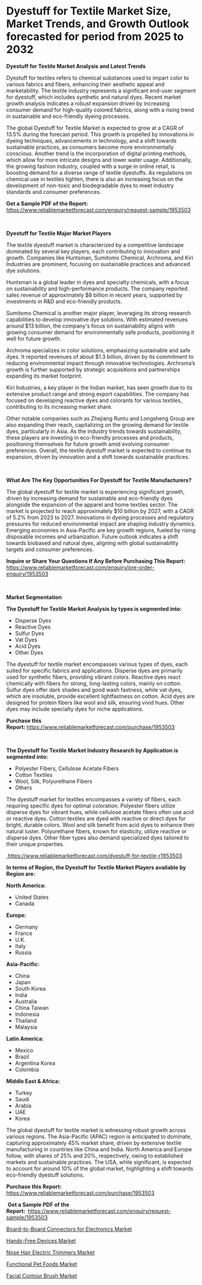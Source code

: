 <p><h1>Dyestuff for Textile Market Size, Market Trends, and Growth Outlook forecasted for period from 2025 to 2032</h1></p><p><strong>Dyestuff for Textile Market Analysis and Latest Trends</strong></p>
<p><p>Dyestuff for textiles refers to chemical substances used to impart color to various fabrics and fibers, enhancing their aesthetic appeal and marketability. The textile industry represents a significant end-user segment for dyestuff, which includes synthetic and natural dyes. Recent market growth analysis indicates a robust expansion driven by increasing consumer demand for high-quality colored fabrics, along with a rising trend in sustainable and eco-friendly dyeing processes.</p><p>The global Dyestuff for Textile Market is expected to grow at a CAGR of 13.5% during the forecast period. This growth is propelled by innovations in dyeing techniques, advancements in technology, and a shift towards sustainable practices, as consumers become more environmentally conscious. Another trend is the incorporation of digital printing methods, which allow for more intricate designs and lower water usage. Additionally, the growing fashion industry, coupled with a surge in online retail, is boosting demand for a diverse range of textile dyestuffs. As regulations on chemical use in textiles tighten, there is also an increasing focus on the development of non-toxic and biodegradable dyes to meet industry standards and consumer preferences.</p></p>
<p><strong>Get a Sample PDF of the Report:&nbsp;</strong> <a href="https://www.reliablemarketforecast.com/enquiry/request-sample/1953503?utm_campaign=2200&utm_medium=2&utm_source=Github&utm_content=ia&utm_term=31012025&utm_id=dyestuff-for-textile">https://www.reliablemarketforecast.com/enquiry/request-sample/1953503</a></p>
<p>&nbsp;</p>
<p><strong>Dyestuff for Textile Major Market Players</strong></p>
<p><p>The textile dyestuff market is characterized by a competitive landscape dominated by several key players, each contributing to innovation and growth. Companies like Huntsman, Sumitomo Chemical, Archroma, and Kiri Industries are prominent, focusing on sustainable practices and advanced dye solutions.</p><p>Huntsman is a global leader in dyes and specialty chemicals, with a focus on sustainability and high-performance products. The company reported sales revenue of approximately $8 billion in recent years, supported by investments in R&D and eco-friendly products.</p><p>Sumitomo Chemical is another major player, leveraging its strong research capabilities to develop innovative dye solutions. With estimated revenues around $13 billion, the company's focus on sustainability aligns with growing consumer demand for environmentally safe products, positioning it well for future growth.</p><p>Archroma specializes in color solutions, emphasizing sustainable and safe dyes. It reported revenues of about $1.3 billion, driven by its commitment to reducing environmental impact through innovative technologies. Archroma’s growth is further supported by strategic acquisitions and partnerships expanding its market footprint.</p><p>Kiri Industries, a key player in the Indian market, has seen growth due to its extensive product range and strong export capabilities. The company has focused on developing reactive dyes and colorants for various textiles, contributing to its increasing market share.</p><p>Other notable companies such as Zhejiang Runtu and Longsheng Group are also expanding their reach, capitalizing on the growing demand for textile dyes, particularly in Asia. As the industry trends towards sustainability, these players are investing in eco-friendly processes and products, positioning themselves for future growth amid evolving consumer preferences. Overall, the textile dyestuff market is expected to continue its expansion, driven by innovation and a shift towards sustainable practices.</p></p>
<p>&nbsp;</p>
<p><strong>What Are The Key Opportunities For Dyestuff for Textile Manufacturers?</strong></p>
<p><p>The global dyestuff for textile market is experiencing significant growth, driven by increasing demand for sustainable and eco-friendly dyes alongside the expansion of the apparel and home textiles sector. The market is projected to reach approximately $10 billion by 2027, with a CAGR of 5.2% from 2023 to 2027. Innovations in dyeing processes and regulatory pressures for reduced environmental impact are shaping industry dynamics. Emerging economies in Asia-Pacific are key growth regions, fueled by rising disposable incomes and urbanization. Future outlook indicates a shift towards biobased and natural dyes, aligning with global sustainability targets and consumer preferences.</p></p>
<p><strong>Inquire or Share Your Questions If Any Before Purchasing This Report:</strong> <a href="https://www.reliablemarketforecast.com/enquiry/pre-order-enquiry/1953503?utm_campaign=2200&utm_medium=2&utm_source=Github&utm_content=ia&utm_term=31012025&utm_id=dyestuff-for-textile">https://www.reliablemarketforecast.com/enquiry/pre-order-enquiry/1953503</a></p>
<p>&nbsp;</p>
<p><strong>Market Segmentation</strong></p>
<p><strong>The Dyestuff for Textile Market Analysis by types is segmented into:</strong></p>
<p><ul><li>Disperse Dyes</li><li>Reactive Dyes</li><li>Sulfur Dyes</li><li>Vat Dyes</li><li>Acid Dyes</li><li>Other Dyes</li></ul></p>
<p><p>The dyestuff for textile market encompasses various types of dyes, each suited for specific fabrics and applications. Disperse dyes are primarily used for synthetic fibers, providing vibrant colors. Reactive dyes react chemically with fibers for strong, long-lasting colors, mainly on cotton. Sulfur dyes offer dark shades and good wash fastness, while vat dyes, which are insoluble, provide excellent lightfastness on cotton. Acid dyes are designed for protein fibers like wool and silk, ensuring vivid hues. Other dyes may include specialty dyes for niche applications.</p></p>
<p><strong>Purchase this Report:&nbsp;</strong><a href="https://www.reliablemarketforecast.com/purchase/1953503?utm_campaign=2200&utm_medium=2&utm_source=Github&utm_content=ia&utm_term=31012025&utm_id=dyestuff-for-textile">https://www.reliablemarketforecast.com/purchase/1953503</a></p>
<p>&nbsp;</p>
<p><strong>The Dyestuff for Textile Market Industry Research by Application is segmented into:</strong></p>
<p><ul><li>Polyester Fibers, Cellulose Acetate Fibers</li><li>Cotton Textiles</li><li>Wool, Silk, Polyurethane Fibers</li><li>Others</li></ul></p>
<p><p>The dyestuff market for textiles encompasses a variety of fibers, each requiring specific dyes for optimal coloration. Polyester fibers utilize disperse dyes for vibrant hues, while cellulose acetate fibers often use acid or reactive dyes. Cotton textiles are dyed with reactive or direct dyes for bright, durable colors. Wool and silk benefit from acid dyes to enhance their natural luster. Polyurethane fibers, known for elasticity, utilize reactive or disperse dyes. Other fiber types also demand specialized dyes tailored to their unique properties.</p></p>
<p><a href="https://www.reliablemarketforecast.com/dyestuff-for-textile-r1953503?utm_campaign=2200&utm_medium=2&utm_source=Github&utm_content=ia&utm_term=31012025&utm_id=dyestuff-for-textile">&nbsp;https://www.reliablemarketforecast.com/dyestuff-for-textile-r1953503</a></p>
<p><strong>In terms of Region, the Dyestuff for Textile Market Players available by Region are:</strong></p>
<p>
    <p> <strong> North America: </strong>
        <ul>
            <li>United States</li>
            <li>Canada</li>
        </ul>
        </p> 
    <p> <strong> Europe: </strong>
        <ul>
            <li>Germany</li>
            <li>France</li>
            <li>U.K.</li>
            <li>Italy</li>
            <li>Russia</li>
        </ul>
        </p> 
    <p> <strong> Asia-Pacific: </strong>
        <ul>
            <li>China</li>
            <li>Japan</li>
            <li>South Korea</li>
            <li>India</li>
            <li>Australia</li>
            <li>China Taiwan</li>
            <li>Indonesia</li>
            <li>Thailand</li>
            <li>Malaysia</li>
        </ul>
        </p> 
    <p> <strong> Latin America: </strong>
        <ul>
            <li>Mexico</li>
            <li>Brazil</li>
            <li>Argentina Korea</li>
            <li>Colombia</li>
        </ul>
        </p> 
    <p> <strong> Middle East & Africa: </strong>
        <ul>
            <li>Turkey</li>
            <li>Saudi</li>
            <li>Arabia</li>
            <li>UAE</li>
            <li>Korea</li>
        </ul>
    </p>
    </p>
<p><p>The global dyestuff for textile market is witnessing robust growth across various regions. The Asia-Pacific (APAC) region is anticipated to dominate, capturing approximately 45% market share, driven by extensive textile manufacturing in countries like China and India. North America and Europe follow, with shares of 25% and 20%, respectively, owing to established markets and sustainable practices. The USA, while significant, is expected to account for around 10% of the global market, highlighting a shift towards eco-friendly dyestuff solutions.</p></p>
<p><strong>Purchase this Report: </strong><a href="https://www.reliablemarketforecast.com/purchase/1953503?utm_campaign=2200&utm_medium=2&utm_source=Github&utm_content=ia&utm_term=31012025&utm_id=dyestuff-for-textile">https://www.reliablemarketforecast.com/purchase/1953503</a></p>
<p>&nbsp;<strong>Get a Sample PDF of the Report:&nbsp;&nbsp;</strong><a href="https://www.reliablemarketforecast.com/enquiry/request-sample/1953503?utm_campaign=2200&utm_medium=2&utm_source=Github&utm_content=ia&utm_term=31012025&utm_id=dyestuff-for-textile">https://www.reliablemarketforecast.com/enquiry/request-sample/1953503</a></p>
<p><strong></strong></p>
<p><p><a href="https://www.linkedin.com/pulse/emerging-technologies-reshaping-board-to-board-connectors-shglf?utm_campaign=2200&utm_medium=2&utm_source=Github&utm_content=ia&utm_term=31012025&utm_id=dyestuff-for-textile">Board-to-Board Connectors for Electronics Market</a></p><p><a href="https://www.linkedin.com/pulse/intense-competition-growth-expected-hands-free-devices-eaeif?utm_campaign=2200&utm_medium=2&utm_source=Github&utm_content=ia&utm_term=31012025&utm_id=dyestuff-for-textile">Hands-Free Devices Market</a></p><p><a href="https://www.linkedin.com/pulse/nose-hair-electric-trimmers-market-forecast-2025-2032-ftpye?utm_campaign=2200&utm_medium=2&utm_source=Github&utm_content=ia&utm_term=31012025&utm_id=dyestuff-for-textile">Nose Hair Electric Trimmers Market</a></p><p><a href="https://www.linkedin.com/pulse/navigating-competitive-landscape-functional-pet-foods-industry-jpiqf?utm_campaign=2200&utm_medium=2&utm_source=Github&utm_content=ia&utm_term=31012025&utm_id=dyestuff-for-textile">Functional Pet Foods Market</a></p><p><a href="https://www.linkedin.com/pulse/forecasting-future-facial-contour-brush-market-size-projected-urrye?utm_campaign=2200&utm_medium=2&utm_source=Github&utm_content=ia&utm_term=31012025&utm_id=dyestuff-for-textile">Facial Contour Brush Market</a></p></p>